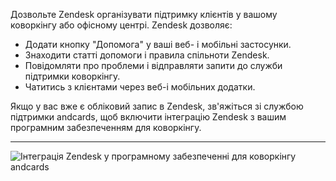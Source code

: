 Дозвольте Zendesk організувати підтримку клієнтів у вашому коворкінгу або офісному центрі. Zendesk дозволяє:

- Додати кнопку "Допомога" у ваші веб- і мобільні застосунки.
- Знаходити статті допомоги і правила спільноти Zendesk.
- Повідомляти про проблеми і відправляти запити до служби підтримки коворкінгу.
- Чатитись з клієнтами через веб-і мобільних додатки.

Якщо у вас вже є обліковий запис в Zendesk, зв'яжіться зі службою підтримки andcards, щоб включити інтеграцію Zendesk з вашим програмним забезпеченням для коворкінгу.

---

![Інтеграція Zendesk у програмному забезпеченні для коворкінгу andcards](https://d7ccq1i35b0cj.cloudfront.net/andcards-integrations-zendesk-light-en-1920-1200.png)
